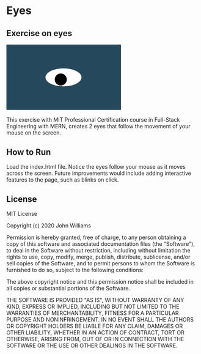 # Eyes
## Exercise on eyes
<img src= "oneeye.png" width='300'/>

This exercise with MIT Professional Certification course in Full-Stack Engineering with MERN, creates 2 eyes that follow the movement of your mouse on the screen.

## How to Run
Load the index.html file. Notice the eyes follow your mouse as it moves across the screen. Future improvements would include adding interactive features to the page, such as blinks on click.

## License

MIT License

Copyright (c) 2020 John Williams

Permission is hereby granted, free of charge, to any person obtaining a copy
of this software and associated documentation files (the "Software"), to deal
in the Software without restriction, including without limitation the rights
to use, copy, modify, merge, publish, distribute, sublicense, and/or sell
copies of the Software, and to permit persons to whom the Software is
furnished to do so, subject to the following conditions:

The above copyright notice and this permission notice shall be included in all
copies or substantial portions of the Software.

THE SOFTWARE IS PROVIDED "AS IS", WITHOUT WARRANTY OF ANY KIND, EXPRESS OR
IMPLIED, INCLUDING BUT NOT LIMITED TO THE WARRANTIES OF MERCHANTABILITY,
FITNESS FOR A PARTICULAR PURPOSE AND NONINFRINGEMENT. IN NO EVENT SHALL THE
AUTHORS OR COPYRIGHT HOLDERS BE LIABLE FOR ANY CLAIM, DAMAGES OR OTHER
LIABILITY, WHETHER IN AN ACTION OF CONTRACT, TORT OR OTHERWISE, ARISING FROM,
OUT OF OR IN CONNECTION WITH THE SOFTWARE OR THE USE OR OTHER DEALINGS IN THE
SOFTWARE.
